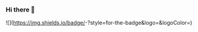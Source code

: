 ### Hi there 👋

![<Badge Name>](https://img.shields.io/badge/<Badge Text>-<Background Color>?style=for-the-badge&logo=<Icon Name>&logoColor=<Logo Color>)

<!--
**xdrsyah/xdrsyah** is a ✨ _special_ ✨ repository because its `README.md` (this file) appears on your GitHub profile.

Here are some ideas to get you started:

- 🔭 I’m currently working on ...
- 🌱 I’m currently learning ...
- 👯 I’m looking to collaborate on ...
- 🤔 I’m looking for help with ...
- 💬 Ask me about ...
- 📫 How to reach me: ...
- 😄 Pronouns: ...
- ⚡ Fun fact: ...
-->

